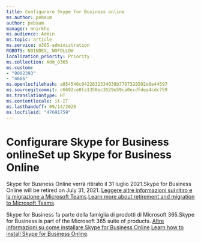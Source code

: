 ```yaml
---
title: Configurare Skype for Business online
ms.author: pebaum
author: pebaum
manager: mnirkhe
ms.audience: Admin
ms.topic: article
ms.service: o365-administration
ROBOTS: NOINDEX, NOFOLLOW
localization_priority: Priority
ms.collection: Adm_O365
ms.custom:
- "9002393"
- "4666"
ms.openlocfilehash: a054546c0422632334030b7767328502e0e44597
ms.sourcegitcommit: c6692ce0fa1358ec3529e59ca0ecdfdea4cdc759
ms.translationtype: HT
ms.contentlocale: it-IT
ms.lasthandoff: 09/14/2020
ms.locfileid: "47691759"
---
```

# <a name="set-up-skype-for-business-online"></a><span data-ttu-id="6f4e7-102">Configurare Skype for Business online</span><span class="sxs-lookup"><span data-stu-id="6f4e7-102">Set up Skype for Business Online</span></span>

<span data-ttu-id="6f4e7-103">Skype for Business Online verrà ritirato il 31 luglio 2021.</span><span class="sxs-lookup"><span data-stu-id="6f4e7-103">Skype for Business Online will be retired on July 31, 2021.</span></span> <span data-ttu-id="6f4e7-104">[Leggere altre informazioni sul ritiro e la migrazione a Microsoft Teams](https://docs.microsoft.com/microsoftteams/skype-for-business-online-retirement).</span><span class="sxs-lookup"><span data-stu-id="6f4e7-104">[Learn more about retirement and migration to Microsoft Teams](https://docs.microsoft.com/microsoftteams/skype-for-business-online-retirement).</span></span>

<span data-ttu-id="6f4e7-105">Skype for Business fa parte della famiglia di prodotti di Microsoft 365.</span><span class="sxs-lookup"><span data-stu-id="6f4e7-105">Skype for Business is part of the Microsoft 365 suite of products.</span></span> <span data-ttu-id="6f4e7-106">[Altre informazioni su come installare Skype for Business Online](https://support.office.com/article/Install-Skype-for-Business-Online-8a618bc4-3fc8-4d5f-9d62-cf93a0494800).</span><span class="sxs-lookup"><span data-stu-id="6f4e7-106">[Learn how to install Skype for Business Online](https://support.office.com/article/Install-Skype-for-Business-Online-8a618bc4-3fc8-4d5f-9d62-cf93a0494800).</span></span>
